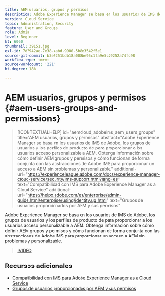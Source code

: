 ```yaml
---
title: AEM usuarios, grupos y permisos
description: Adobe Experience Manager se basa en los usuarios de IMS de Adobe, los grupos de usuarios y los perfiles de producto de para proporcionar a los usuarios acceso personalizable a AEM. Obtenga información sobre cómo definir AEM grupos y permisos y cómo funcionan de forma conjunta con las abstracciones de Adobe IMS para proporcionar un acceso a AEM sin problemas y personalizable.
version: Cloud Service
topic: Administration, Security
feature: User and Groups
role: Admin
level: Beginner
kt: 6060
thumbnail: 39151.jpg
exl-id: 7d7942ae-7e38-4abd-9900-5b8e3542f5e1
source-git-commit: b3e9251bdb18a008be95c1fa9e5c79252a74fc98
workflow-type: tm+mt
source-wordcount: '221'
ht-degree: 18%

---
```


# AEM usuarios, grupos y permisos {#aem-users-groups-and-permissions}

>[!CONTEXTUALHELP]
>id="aemcloud_adobeims_aem_users_groups"
>title="AEM usuarios, grupos y permisos"
>abstract="Adobe Experience Manager se basa en los usuarios de IMS de Adobe, los grupos de usuarios y los perfiles de producto de para proporcionar a los usuarios acceso personalizable a AEM. Obtenga información sobre cómo definir AEM grupos y permisos y cómo funcionan de forma conjunta con las abstracciones de Adobe IMS para proporcionar un acceso a AEM sin problemas y personalizable."
>additional-url="https://experienceleague.adobe.com/docs/experience-manager-cloud-service/security/ims-support.html?lang=es" text="Compatibilidad con IMS para Adobe Experience Manager as a Cloud Service"
>additional-url="https://helpx.adobe.com/es/enterprise/admin-guide.html/enterprise/using/identity.ug.html" text="Grupos de usuarios proporcionados por AEM y sus permisos"

Adobe Experience Manager se basa en los usuarios de IMS de Adobe, los grupos de usuarios y los perfiles de producto de para proporcionar a los usuarios acceso personalizable a AEM. Obtenga información sobre cómo definir AEM grupos y permisos y cómo funcionan de forma conjunta con las abstracciones de Adobe IMS para proporcionar un acceso a AEM sin problemas y personalizable.

>[!VIDEO](https://video.tv.adobe.com/v/39151?quality=12&learn=on)

## Recursos adicionales

+ [Compatibilidad con IMS para Adobe Experience Manager as a Cloud Service](https://experienceleague.adobe.com/docs/experience-manager-cloud-service/security/ims-support.html?lang=es)
+ [Grupos de usuarios proporcionados por AEM y sus permisos](https://experienceleague.adobe.com/docs/experience-manager-65/administering/security/security.html#built-in-users-and-groups)
